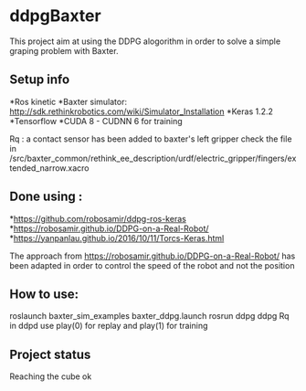 # ddpgBaxter
This project aim at using the DDPG alogorithm in order to solve a simple graping problem with Baxter.

## Setup info
*Ros kinetic
*Baxter simulator: http://sdk.rethinkrobotics.com/wiki/Simulator_Installation
*Keras 1.2.2
*Tensorflow
*CUDA 8 - CUDNN 6 for training

Rq : a contact sensor has been added to baxter's left gripper check the file in
/src/baxter_common/rethink_ee_description/urdf/electric_gripper/fingers/extended_narrow.xacro

##  Done using :
*https://github.com/robosamir/ddpg-ros-keras
*https://robosamir.github.io/DDPG-on-a-Real-Robot/
*https://yanpanlau.github.io/2016/10/11/Torcs-Keras.html

The approach from https://robosamir.github.io/DDPG-on-a-Real-Robot/ has been adapted in order to control the speed of the robot and not the position

## How to use:
roslaunch baxter_sim_examples baxter_ddpg.launch
rosrun ddpg ddpg
Rq in ddpd use play(0) for replay and play(1) for training

## Project status
Reaching the cube ok

